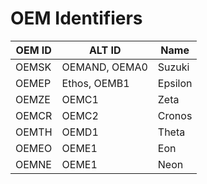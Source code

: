 # OEM Identifiers

| OEM ID | ALT ID        | Name    |
|--------|---------------|---------|
| OEMSK  | OEMAND, OEMA0 | Suzuki  |
| OEMEP  | Ethos, OEMB1  | Epsilon |
| OEMZE  | OEMC1         | Zeta    |
| OEMCR  | OEMC2         | Cronos  |
| OEMTH  | OEMD1         | Theta   |
| OEMEO  | OEME1         | Eon     |
| OEMNE  | OEME1         | Neon    |